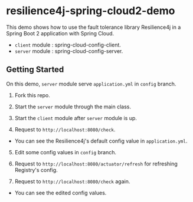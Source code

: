 # resilience4j-spring-cloud2-demo
This demo shows how to use the fault tolerance library Resilience4j in a Spring Boot 2 application with Spring Cloud.

* `client` module : spring-cloud-config-client.
* `server` module : spring-cloud-config-server. 

## Getting Started
On this demo, `server` module serve `application.yml` in `config` branch.

1. Fork this repo.

2. Start the `server` module through the main class.

3. Start the `client` module after `server` module is up.

4. Request to `http://localhost:8080/check`. 
- You can see the Resilience4j's default config value in `application.yml`.

5. Edit some config values in `config` branch.

6. Request to `http://localhost:8080/actuator/refresh` for refreshing Registry's config.

7. Request to `http://localhost:8080/check` again.
- You can see the edited config values. 